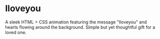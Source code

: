 # Iloveyou
A sleek HTML + CSS animation featuring the message "Iloveyou" and hearts flowing around the background. Simple but yet thoughtful gift for a loved one.
